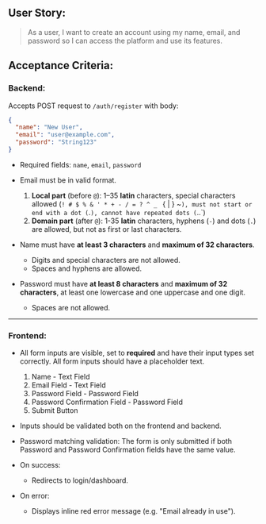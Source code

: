 ## User Story:

> As a user, I want to create an account using my name, email, and password so I can access the platform and use its features.

## Acceptance Criteria:

### Backend:

Accepts POST request to `/auth/register` with body:

```json
{
  "name": "New User",
  "email": "user@example.com",
  "password": "String123"
}
```

- Required fields: `name`, `email`, `password`

- Email must be in valid format.
  1. **Local part** (before `@`): 1–35 **latin** characters, special characters allowed (`! # $ % & ' * + - / = ? ^ _ ` { | } ~`), must not start or end with a dot (`.`), cannot have repeated dots (`..`)
  2. **Domain part** (after `@`): 1-35 **latin** characters, hyphens (`-`) and dots (`.`) are allowed, but not as first or last characters.

- Name must have **at least 3 characters** and **maximum of 32 characters**.
  - Digits and special characters are not allowed.
  - Spaces and hyphens are allowed.

- Password must have **at least 8 characters** and **maximum of 32 characters**, at least one lowercase and one uppercase and one digit.
  - Spaces are not allowed.

---

### Frontend:

- All form inputs are visible, set to **required** and have their input types set correctly. All form inputs should have a placeholder text.
  1. Name - Text Field
  2. Email Field - Text Field
  3. Password Field - Password Field
  4. Password Confirmation Field - Password Field
  5. Submit Button

- Inputs should be validated both on the frontend and backend.

- Password matching validation: The form is only submitted if both Password and Password Confirmation fields have the same value.

- On success:
  - Redirects to login/dashboard.

- On error:
  - Displays inline red error message (e.g. "Email already in use").

